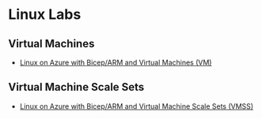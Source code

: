 # Linux Labs

## Virtual Machines

- [Linux on Azure with Bicep/ARM and Virtual Machines (VM)](vm/)

## Virtual Machine Scale Sets

- [Linux on Azure with Bicep/ARM and Virtual Machine Scale Sets (VMSS)](vmss/)
